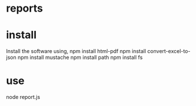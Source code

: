# reports
# install 
Install the software using, 
npm install html-pdf
npm install convert-excel-to-json
npm install mustache
npm install path
npm install fs
# use 
node report.js
